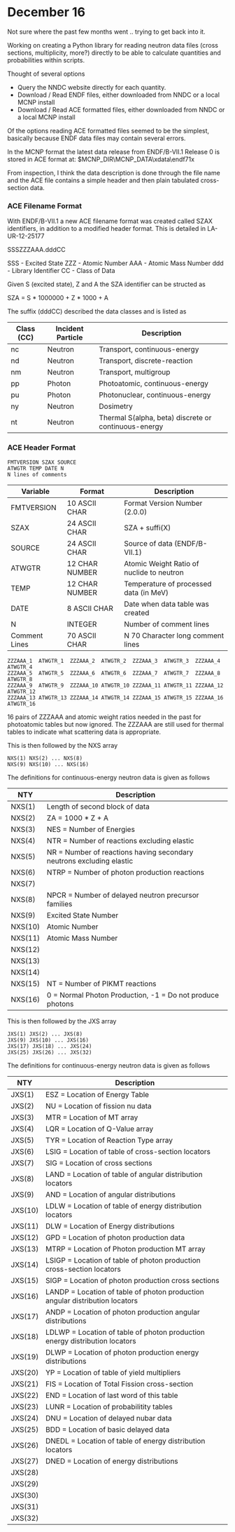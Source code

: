 # December 16

Not sure where the past few months went .. trying to get back into it.

Working on creating a Python library for reading neutron data files (cross sections, multiplicity, more?) directly to be able to calculate quantities and probabilities within scripts.

Thought of several options
* Query the NNDC website directly for each quantity.
* Download / Read ENDF files, either downloaded from NNDC or a local MCNP install
* Download / Read ACE formatted files, either downloaded from NNDC or a local MCNP install

Of the options reading ACE formatted files seemed to be the simplest, basically because ENDF data files may contain several errors.

In the MCNP format the latest data release from ENDF/B-VII.1 Release 0 is stored in ACE format at: $MCNP_DIR\MCNP_DATA\xdata\endf71x

From inspection, I think the data description is done through the file name and the ACE file contains a simple header and then plain tabulated cross-section data.

### ACE Filename Format

With ENDF/B-VII.1 a new ACE filename format was created called SZAX identifiers, in addition to a modified header format. This is detailed in LA-UR-12-25177

SSSZZZAAA.dddCC

SSS - Excited State
ZZZ - Atomic Number
AAA - Atomic Mass Number
ddd - Library Identifier
CC  - Class of Data

Given S (excited state), Z and A the SZA identifier can be structed as

SZA = S * 1000000 + Z * 1000 + A

The suffix (dddCC) described the data classes and is listed as

Class (CC) | Incident Particle | Description
---------- | ----------------- | -----------
nc         | Neutron           | Transport, continuous-energy
nd         | Neutron           | Transport, discrete-reaction
nm         | Neutron           | Transport, multigroup
pp         | Photon            | Photoatomic, continuous-energy
pu         | Photon            | Photonuclear, continuous-energy
ny         | Neutron           | Dosimetry
nt         | Neutron           | Thermal S(alpha, beta) discrete or continuous-energy

### ACE Header Format

```
FMTVERSION SZAX SOURCE
ATWGTR TEMP DATE N
N lines of comments
```

Variable      | Format         | Description
------------- | -------------- | -----------
FMTVERSION    | 10 ASCII CHAR  | Format Version Number (2.0.0)
SZAX          | 24 ASCII CHAR  | SZA + suffi(X)
SOURCE        | 24 ASCII CHAR  | Source of data (ENDF/B-VII.1)
ATWGTR        | 12 CHAR NUMBER | Atomic Weight Ratio of nuclide to neutron
TEMP          | 12 CHAR NUMBER | Temperature of processed data (in MeV)
DATE          | 8 ASCII CHAR   | Date when data table was created
N             | INTEGER        | Number of comment lines
Comment Lines | 70 ASCII CHAR  | N 70 Character long comment lines

```
ZZZAAA_1  ATWGTR_1  ZZZAAA_2  ATWGTR_2  ZZZAAA_3  ATWGTR_3  ZZZAAA_4  ATWGTR_4
ZZZAAA_5  ATWGTR_5  ZZZAAA_6  ATWGTR_6  ZZZAAA_7  ATWGTR_7  ZZZAAA_8  ATWGTR_8
ZZZAAA_9  ATWGTR_9  ZZZAAA_10 ATWGTR_10 ZZZAAA_11 ATWGTR_11 ZZZAAA_12 ATWGTR_12
ZZZAAA_13 ATWGTR_13 ZZZAAA_14 ATWGTR_14 ZZZAAA_15 ATWGTR_15 ZZZAAA_16 ATWGTR_16
```

16 pairs of ZZZAAA and atomic weight ratios needed in the past for photoatomic tables but now ignored. The ZZZAAA are still used for thermal tables to indicate what scattering data is appropriate.

This is then followed by the NXS array

```
NXS(1) NXS(2) ... NXS(8)
NXS(9) NXS(10) ... NXS(16)
```

The definitions for continuous-energy neutron data is given as follows

NTY     | Description
------- | -----------
NXS(1)  | Length of second block of data
NXS(2)  | ZA = 1000 * Z + A
NXS(3)  | NES = Number of Energies
NXS(4)  | NTR = Number of reactions excluding elastic
NXS(5)  | NR = Number of reactions having secondary neutrons excluding elastic
NXS(6)  | NTRP = Number of photon production reactions
NXS(7)  | 
NXS(8)  | NPCR = Number of delayed neutron precursor families
NXS(9)  | Excited State Number
NXS(10) | Atomic Number
NXS(11) | Atomic Mass Number
NXS(12) | 
NXS(13) | 
NXS(14) | 
NXS(15) | NT = Number of PIKMT reactions
NXS(16) | 0 = Normal Photon Production, -1 = Do not produce photons

This is then followed by the JXS array

```
JXS(1) JXS(2) ... JXS(8)
JXS(9) JXS(10) ... JXS(16)
JXS(17) JXS(18) ... JXS(24)
JXS(25) JXS(26) ... JXS(32)
```

The definitions for continuous-energy neutron data is given as follows

NTY     | Description
------- | -----------
JXS(1)  | ESZ = Location of Energy Table
JXS(2)  | NU = Location of fission nu data
JXS(3)  | MTR = Location of MT array
JXS(4)  | LQR = Location of Q-Value array
JXS(5)  | TYR = Location of Reaction Type array
JXS(6)  | LSIG = Location of table of cross-section locators
JXS(7)  | SIG = Location of cross sections
JXS(8)  | LAND = Location of table of angular distribution locators
JXS(9)  | AND = Location of angular distributions
JXS(10) | LDLW = Location of table of energy distribution locators
JXS(11) | DLW = Location of Energy distributions
JXS(12) | GPD = Location of photon production data
JXS(13) | MTRP = Location of Photon production MT array
JXS(14) | LSIGP = Location of table of photon production cross-section locators
JXS(15) | SIGP = Location of photon production cross sections
JXS(16) | LANDP = Location of table of photon production angular distribution locators
JXS(17) | ANDP = Location of photon production angular distributions
JXS(18) | LDLWP = Location of table of photon production energy distribution locators
JXS(19) | DLWP = Location of photon production energy distributions
JXS(20) | YP = Location of table of yield multipliers
JXS(21) | FIS = Location of Total Fission cross-section
JXS(22) | END = Location of last word of this table
JXS(23) | LUNR = Location of probabilitity tables
JXS(24) | DNU = Location of delayed nubar data
JXS(25) | BDD = Location of basic delayed data
JXS(26) | DNEDL = Location of table of energy distribution locators
JXS(27) | DNED = Location of energy distributions
JXS(28) | 
JXS(29) | 
JXS(30) | 
JXS(31) | 
JXS(32) | 
